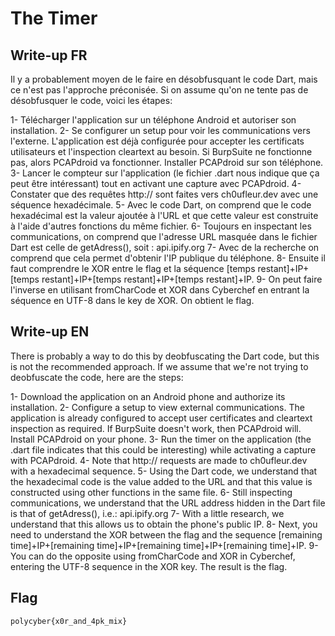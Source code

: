 # The Timer

## Write-up FR

Il y a probablement moyen de le faire en désobfusquant le code Dart, mais ce n'est pas l'approche préconisée.
Si on assume qu'on ne tente pas de désobfusquer le code, voici les étapes:

1- Télécharger l'application sur un téléphone Android et autoriser son installation.
2- Se configurer un setup pour voir les communications vers l'externe. L'application est déjà configurée pour accepter les certificats utilisateurs et l'inspection cleartext au besoin. Si BurpSuite ne fonctionne pas, alors PCAPdroid va fonctionner. Installer PCAPdroid sur son téléphone.
3- Lancer le compteur sur l'application (le fichier .dart nous indique que ça peut être intéressant) tout en activant une capture avec PCAPdroid.
4- Constater que des requêtes http:// sont faites vers ch0ufleur.dev avec une séquence hexadécimale.
5- Avec le code Dart, on comprend que le code hexadécimal est la valeur ajoutée à l'URL et que cette valeur est construite à l'aide d'autres fonctions du même fichier.
6- Toujours en inspectant les communications, on comprend que l'adresse URL masquée dans le fichier Dart est celle de getAdress(), soit : api.ipify.org
7- Avec de la recherche on comprend que cela permet d'obtenir l'IP publique du téléphone.
8- Ensuite il faut comprendre le XOR entre le flag et la séquence \[temps restant\]+IP+\[temps restant\]+IP+\[temps restant\]+IP+\[temps restant\]+IP.
9- On peut faire l'inverse en utilisant fromCharCode et XOR dans Cyberchef en entrant la séquence en UTF-8 dans le key de XOR. On obtient le flag.

## Write-up EN

There is probably a way to do this by deobfuscating the Dart code, but this is not the recommended approach.
If we assume that we're not trying to deobfuscate the code, here are the steps:

1- Download the application on an Android phone and authorize its installation.
2- Configure a setup to view external communications. The application is already configured to accept user certificates and cleartext inspection as required. If BurpSuite doesn't work, then PCAPdroid will. Install PCAPdroid on your phone.
3- Run the timer on the application (the .dart file indicates that this could be interesting) while activating a capture with PCAPdroid.
4- Note that http:// requests are made to ch0ufleur.dev with a hexadecimal sequence.
5- Using the Dart code, we understand that the hexadecimal code is the value added to the URL and that this value is constructed using other functions in the same file.
6- Still inspecting communications, we understand that the URL address hidden in the Dart file is that of getAdress(), i.e.: api.ipify.org
7- With a little research, we understand that this allows us to obtain the phone's public IP.
8- Next, you need to understand the XOR between the flag and the sequence \[remaining time]+IP+[remaining time]+IP+[remaining time]+IP+[remaining time]+IP.
9- You can do the opposite using fromCharCode and XOR in Cyberchef, entering the UTF-8 sequence in the XOR key. The result is the flag.

## Flag

`polycyber{x0r_and_4pk_mix}`

